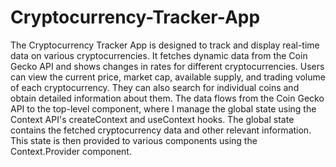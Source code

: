 # Cryptocurrency-Tracker-App
The Cryptocurrency Tracker App is designed to track and display real-time data on various cryptocurrencies. It fetches dynamic data from the Coin Gecko API and shows changes in rates for different cryptocurrencies. Users can view the current price, market cap, available supply, and trading volume of each cryptocurrency. They can also search for individual coins and obtain detailed information about them.
The data flows from the Coin Gecko API to the top-level component, where I manage the global state using the Context API's createContext and useContext hooks. The global state contains the fetched cryptocurrency data and other relevant information. This state is then provided to various components using the Context.Provider component.
